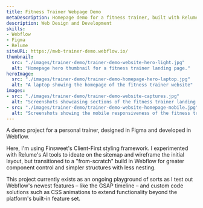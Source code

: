 ```yaml
---
title: Fitness Trainer Webpage Demo
metaDescription: Homepage demo for a fitness trainer, built with Relume, Figma, and Webflow using the popular Client-First framework.
description: Web Design and Development
skills:
- Webflow
- Figma
- Relume
siteURL: https://mwb-trainer-demo.webflow.io/
thumbnail:
  src: "./images/trainer-demo/trainer-demo-website-hero-light.jpg"
  alt: "Homepage hero thumbnail for a fitness trainer landing page."
heroImage:
  src: "./images/trainer-demo/trainer-demo-homepage-hero-laptop.jpg"
  alt: "A laptop showing the homepage of the fitness trainer website"
images:
- src: "./images/trainer-demo/trainer-demo-website-captures.jpg"
  alt: "Screenshots showcasing sections of the fitness trainer landing page"
- src: "./images/trainer-demo/trainer-demo-website-homepage-mobile.jpg"
  alt: "Screenshots showing the mobile responsiveness of the fitness trainer landing page"
---
```


A demo project for a personal trainer, designed in Figma and developed in Webflow. 

Here, I'm using Finsweet's Client-First styling framework. I experimented
with Relume's AI tools to ideate on the sitemap and wireframe the initial layout, but
transitioned to a "from-scratch" build in Webflow for greater component control
and simpler structures with less nesting.

This project currently exists as an ongoing playground of sorts as I test out Webflow's newest features – like the GSAP timeline – and custom code solutions such as CSS animations to extend functionality beyond the platform's built-in feature set.
